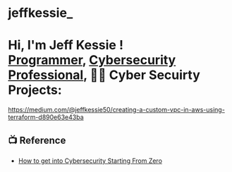 # jeffkessie_
<h1>Hi, I'm Jeff Kessie ! <br/><a href="https://github.com/jeffkessie/jeffkessie_">Programmer</a>, <a href="https://www.linkedin.com/in/jkessie/">Cybersecurity Professional</a>, <a 

<h2>👨‍💻 Cyber Secuirty Projects:</h2>

  https://medium.com/@jeffkessie50/creating-a-custom-vpc-in-aws-using-terraform-d890e63e43ba

<h2>📺 Reference </h2>

- [How to get into Cybersecurity Starting From Zero](https://www.youtube.com/watch?v=a83ASGn_V_s)


[twitter]: https://twitter.com/jeffkessie_
[linkedin]: https://linkedin.com/in/jeffkessie

<!--
**jeffkessie_/jeffkessie_** is a ✨ _special_ ✨ repository because its `README.md` (this file) appears on your GitHub profile.

Here are some ideas to get you started:

- 🔭 I’m currently working on ...
- 🌱 I’m currently learning ...
- 👯 I’m looking to collaborate on ...
- 🤔 I’m looking for help with ...
- 💬 Ask me about ...
- 📫 How to reach me: ...
- 😄 Pronouns: ...
- ⚡ Fun fact: ...
-->
